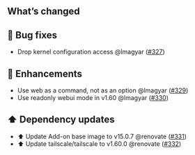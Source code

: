 ## What’s changed

## 🐛 Bug fixes

- Drop kernel configuration access @lmagyar ([#327](https://github.com/hassio-addons/addon-tailscale/pull/327))

## 🚀 Enhancements

- Use web as a command, not as an option @lmagyar ([#329](https://github.com/hassio-addons/addon-tailscale/pull/329))
- Use readonly webui mode in v1.60 @lmagyar ([#330](https://github.com/hassio-addons/addon-tailscale/pull/330))

## ⬆️ Dependency updates

- ⬆️ Update Add-on base image to v15.0.7 @renovate ([#331](https://github.com/hassio-addons/addon-tailscale/pull/331))
- ⬆️ Update tailscale/tailscale to v1.60.0 @renovate ([#332](https://github.com/hassio-addons/addon-tailscale/pull/332))

